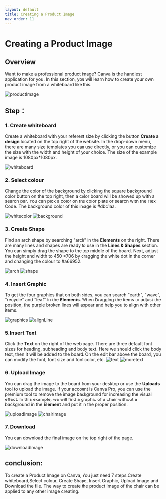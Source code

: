 ```yaml
---
layout: default
title: Creating a Product Image
nav_order: 11
---
```


# Creating a Product Image



## Overview

Want to make a professional product image? Canva is the handiest application for you. In this section, you will learn how to create your own product image from a whiteboard like this.

![productImage](https://github.com/yoyochen68/Ryan-Yoyo/blob/gh-pages/assets/images/productImage.png?raw=true)

  

## Step：

### 1. Create whiteboard

Create a whiteboard with your referent size by clicking the button **Create a design** located on the top right of the website. In the drop-down menu, there are many size templates you can use directly, or you can customize the size with the width and height of your choice. The size of the example image is 1080px*1080px.

![whiteboard](https://github.com/yoyochen68/Ryan-Yoyo/blob/gh-pages/assets/images/whiteboard.png?raw=true)


### 2. Select colour

Change the color of the background by clicking the square background color button on the top right, then a color board will be showed up with a search bar. You can pick a color on the color plate or search with the Hex Code. The background color of this image is #dbc1aa.


![whitecolor](https://github.com/yoyochen68/Ryan-Yoyo/blob/gh-pages/assets/images/whiteColor.png?raw=true)
![background](https://github.com/yoyochen68/Ryan-Yoyo/blob/gh-pages/assets/images/background.png?raw=true)


### 3. Create Shape

Find an arch shape by searching "arch" in the **Elements** on the right. There are many lines and shapes are ready to use in the **Lines & Shapes** section. You can simply drag the shape to the top middle of the board. Next, adjust the height and width to 450 *706 by dragging the white dot in the corner and changing the colour to #a66952.

![arch](https://github.com/yoyochen68/Ryan-Yoyo/blob/gh-pages/assets/images/arch.png?raw=true)
![shape](https://github.com/yoyochen68/Ryan-Yoyo/blob/gh-pages/assets/images/shape.png?raw=true)

### 4. Insert Graphic

To get the four graphics that on both sides, you can search "earth", "wave", "recycle" and "leaf" in the **Elements**. When Dragging the items to adjust the position, the purple broken lines will appear and help you to align with other items.

![graphics](https://github.com/yoyochen68/Ryan-Yoyo/blob/gh-pages/assets/images/graphics.png?raw=true)
![alignLine](https://github.com/yoyochen68/Ryan-Yoyo/blob/gh-pages/assets/images/alignLine.png?raw=true)


### 5.Insert Text

Click the **Text** on the right of the web page. There are three default font sizes for heading, subheading and body text. Here we should click the body text, then it will be added to the board. On the edit bar above the board, you can modify the font, font size and font color, etc.
![text](https://github.com/yoyochen68/Ryan-Yoyo/blob/gh-pages/assets/images/text.png?raw=true)
![moretext](https://github.com/yoyochen68/Ryan-Yoyo/blob/gh-pages/assets/images/moretext.png?raw=true)
  

### 6. Upload Image

You can drag the image to the board from your desktop or use the **Uploads** tool to upload the image. If your account is Canva Pro, you can use the premium tool to remove the image background for increasing the visual effect. In this example, we will find a graphic of a chair without a background in the **Element** and put it in the proper position.

![uploadImage](https://github.com/yoyochen68/Ryan-Yoyo/blob/gh-pages/assets/images/uploadImage.png?raw=true)
![chairImage](https://github.com/yoyochen68/Ryan-Yoyo/blob/gh-pages/assets/images/chairImage.png?raw=true)

### 7. Download
You can download the final image on the top right of the page.


![downloadImage](https://github.com/yoyochen68/Ryan-Yoyo/blob/gh-pages/assets/images/download.png?raw=true)

## conclusion:
To create a Product Image on Canva, You just need 7 steps:Create whiteboard,Select colour, Create Shape, Insert Graphic, Upload Image and Download the file.
The way to create the product image of the chair can be applied to any other image creating.

